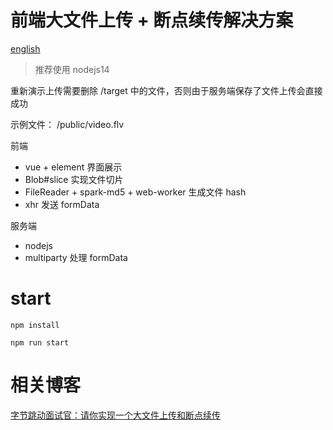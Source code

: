 # 前端大文件上传 + 断点续传解决方案

[english](./readme-en.md)

> 推荐使用 nodejs14

重新演示上传需要删除 /target 中的文件，否则由于服务端保存了文件上传会直接成功

示例文件： /public/video.flv


前端
* vue + element 界面展示
* Blob#slice 实现文件切片
* FileReader + spark-md5 + web-worker 生成文件 hash
* xhr 发送 formData

服务端
* nodejs
* multiparty 处理 formData

# start

```
npm install
```

```
npm run start
```

# 相关博客
[字节跳动面试官：请你实现一个大文件上传和断点续传](https://juejin.im/post/5dff8a26e51d4558105420ed
)
